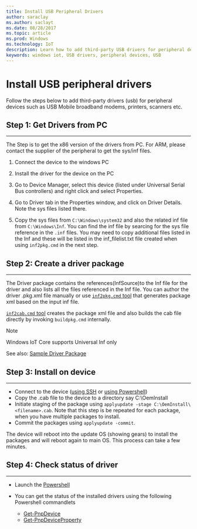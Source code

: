```yaml
---
title: Install USB Peripheral Drivers
author: saraclay
ms.author: saclayt
ms.date: 08/28/2017
ms.topic: article
ms.prod: Windows
ms.technology: IoT
description: Learn how to add third-party USB drivers for peripheral devices.
keywords: windows iot, USB drivers, peripheral devices, USB
---
```


# Install USB peripheral drivers
Follow the steps below to add third-party drivers (usb) for peripheral devices such as USB Mobile broadband modems, printers, scanners etc. 

## Step 1: Get Drivers from PC
___
The Step is to get the x86 version of the drivers from PC. For ARM, please contact the supplier of the peripheral to get the sys/inf files.


1. Connect the device to the windows PC

2. Install the driver for the device on the PC

3. Go to Device Manager, select this device (listed under Universal Serial Bus controllers) and right click and select Properties.

4. Go to Driver tab in the Properties window, and click on Driver Details. Note the sys files listed there.

5. Copy the sys files from `C:\Windows\system32` and also the related inf file from `C:\Windows\Inf`. You can find the inf file by searcing for the sys file reference in the `.inf` files. You may need to copy additional files listed in the Inf and these will be listed in the inf_filelist.txt file created when using  `inf2pkg.cmd` in the next step.


## Step 2: Create a driver package
___

The Driver package contains the references(InfSource)to the Inf file for the driver and also lists all the files referenced in the Inf file. You can author the driver .pkg.xml file manually or use [`inf2pkg.cmd` tool](https://github.com/ms-iot/iot-adk-addonkit/blob/master/Tools/inf2pkg.cmd) that generates package xml based on the input inf file. 

[`inf2cab.cmd` tool](https://github.com/ms-iot/iot-adk-addonkit/blob/master/Tools/inf2cab.cmd) creates the package xml file and also builds the cab file directly by invoking `buildpkg.cmd` internally.

> [!NOTE]
> Windows IoT Core supports Universal Inf only

See also: [Sample Driver Package](https://github.com/ms-iot/iot-adk-addonkit/blob/develop/Source-arm/BSP/CustomRpi2/Packages/CustomRPi2.GPIO/CustomRPi2.GPIO.pkg.xml) 

## Step 3: Install on device
___

* Connect to the device ([using SSH](../connect-your-device/ssh.md) or [using Powershell](../connect-your-device/powershell.md))
* Copy the <filename>.cab file to the device to a directory say C:\OemInstall
* Initiate staging of the package using `applyupdate -stage C:\OemInstall\<filename>.cab`. Note that this step is be repeated for each package, when you have multiple packages to install.
* Commit the packages using `applyupdate -commit`.

The device will reboot into the update OS (showing gears) to install the packages and will reboot again to main OS. This process can take a few minutes.

## Step 4: Check status of driver
___

* Launch the [Powershell](../manage-your-device/PowerShell.md)
* You can get the status of the installed drivers using the following Powershell commandlets

	* [Get-PnpDevice](https://technet.microsoft.com/en-us/library/mt130248.aspx)
	* [Get-PnpDeviceProperty](https://technet.microsoft.com/en-us/library/mt130249.aspx)
	
